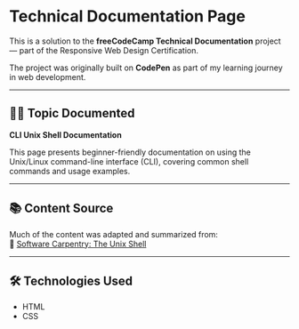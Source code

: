 # Technical Documentation Page

This is a solution to the **freeCodeCamp Technical Documentation** project — part of the Responsive Web Design Certification.

The project was originally built on **CodePen** as part of my learning journey in web development.

---

## 🧑‍💻 Topic Documented

**CLI Unix Shell Documentation**

This page presents beginner-friendly documentation on using the Unix/Linux command-line interface (CLI), covering common shell commands and usage examples.

---

## 📚 Content Source

Much of the content was adapted and summarized from:  
🔗 [Software Carpentry: The Unix Shell](https://swcarpentry.github.io/shell-novice/)

---

## 🛠️ Technologies Used

- HTML
- CSS
